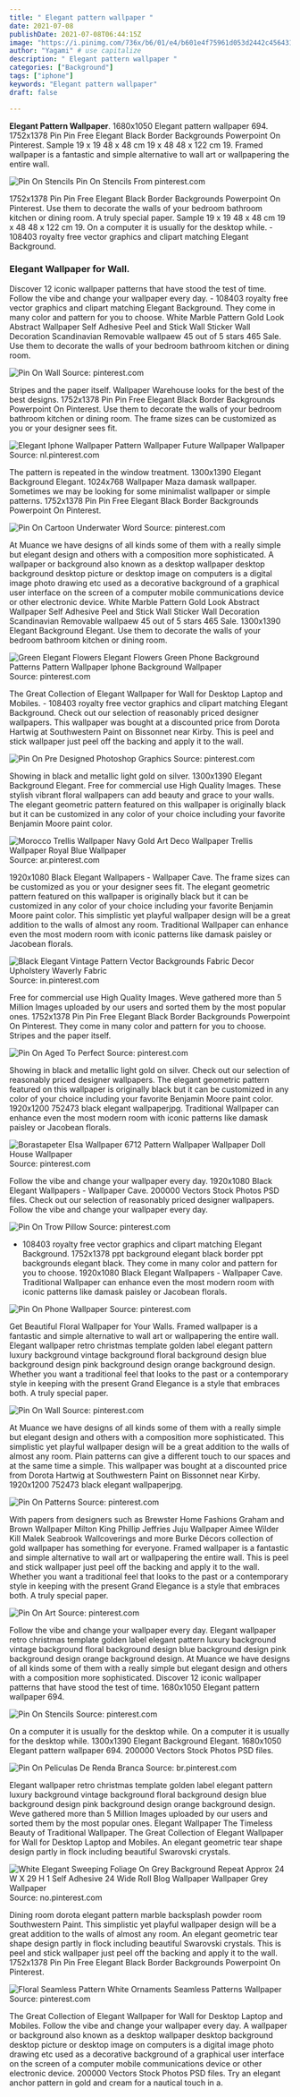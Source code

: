 ```yaml
---
title: " Elegant pattern wallpaper "
date: 2021-07-08
publishDate: 2021-07-08T06:44:15Z
image: "https://i.pinimg.com/736x/b6/01/e4/b601e4f75961d053d2442c4564314702.jpg"
author: "Yagami" # use capitalize
description: " Elegant pattern wallpaper "
categories: ["Background"]
tags: ["iphone"]
keywords: "Elegant pattern wallpaper"
draft: false

---
```



**Elegant Pattern Wallpaper**. 1680x1050 Elegant pattern wallpaper 694. 1752x1378 Pin Pin Free Elegant Black Border Backgrounds Powerpoint On Pinterest. Sample 19 x 19 48 x 48 cm 19 x 48 48 x 122 cm 19. Framed wallpaper is a fantastic and simple alternative to wall art or wallpapering the entire wall.

![Pin On Stencils](https://i.pinimg.com/736x/df/0d/9f/df0d9f0878feb1d91bc4547a4508caed.jpg "Pin On Stencils")
Pin On Stencils From pinterest.com


1752x1378 Pin Pin Free Elegant Black Border Backgrounds Powerpoint On Pinterest. Use them to decorate the walls of your bedroom bathroom kitchen or dining room. A truly special paper. Sample 19 x 19 48 x 48 cm 19 x 48 48 x 122 cm 19. On a computer it is usually for the desktop while. - 108403 royalty free vector graphics and clipart matching Elegant Background.

### Elegant Wallpaper for Wall.

Discover 12 iconic wallpaper patterns that have stood the test of time. Follow the vibe and change your wallpaper every day. - 108403 royalty free vector graphics and clipart matching Elegant Background. They come in many color and pattern for you to choose. White Marble Pattern Gold Look Abstract Wallpaper Self Adhesive Peel and Stick Wall Sticker Wall Decoration Scandinavian Removable wallpaew 45 out of 5 stars 465 Sale. Use them to decorate the walls of your bedroom bathroom kitchen or dining room.


![Pin On Wall](https://i.pinimg.com/originals/8f/29/bd/8f29bd68af8807bf2c10bfd4ec21bd57.jpg "Pin On Wall")
Source: pinterest.com

Stripes and the paper itself. Wallpaper Warehouse looks for the best of the best designs. 1752x1378 Pin Pin Free Elegant Black Border Backgrounds Powerpoint On Pinterest. Use them to decorate the walls of your bedroom bathroom kitchen or dining room. The frame sizes can be customized as you or your designer sees fit.

![Elegant Iphone Wallpaper Pattern Wallpaper Future Wallpaper Wallpaper](https://i.pinimg.com/originals/72/da/dc/72dadc3784ed85c0f1cbe527970f1c3c.jpg "Elegant Iphone Wallpaper Pattern Wallpaper Future Wallpaper Wallpaper")
Source: nl.pinterest.com

The pattern is repeated in the window treatment. 1300x1390 Elegant Background Elegant. 1024x768 Wallpaper Maza damask wallpaper. Sometimes we may be looking for some minimalist wallpaper or simple patterns. 1752x1378 Pin Pin Free Elegant Black Border Backgrounds Powerpoint On Pinterest.

![Pin On Cartoon Underwater Word](https://i.pinimg.com/originals/25/03/12/2503120a3725b7994177939fb6da942d.jpg "Pin On Cartoon Underwater Word")
Source: pinterest.com

At Muance we have designs of all kinds some of them with a really simple but elegant design and others with a composition more sophisticated. A wallpaper or background also known as a desktop wallpaper desktop background desktop picture or desktop image on computers is a digital image photo drawing etc used as a decorative background of a graphical user interface on the screen of a computer mobile communications device or other electronic device. White Marble Pattern Gold Look Abstract Wallpaper Self Adhesive Peel and Stick Wall Sticker Wall Decoration Scandinavian Removable wallpaew 45 out of 5 stars 465 Sale. 1300x1390 Elegant Background Elegant. Use them to decorate the walls of your bedroom bathroom kitchen or dining room.

![Green Elegant Flowers Elegant Flowers Green Phone Background Patterns Pattern Wallpaper Iphone Background Wallpaper](https://i.pinimg.com/originals/bd/dd/3a/bddd3aefddffa26ab699caadfd32d519.jpg "Green Elegant Flowers Elegant Flowers Green Phone Background Patterns Pattern Wallpaper Iphone Background Wallpaper")
Source: pinterest.com

The Great Collection of Elegant Wallpaper for Wall for Desktop Laptop and Mobiles. - 108403 royalty free vector graphics and clipart matching Elegant Background. Check out our selection of reasonably priced designer wallpapers. This wallpaper was bought at a discounted price from Dorota Hartwig at Southwestern Paint on Bissonnet near Kirby. This is peel and stick wallpaper just peel off the backing and apply it to the wall.

![Pin On Pre Designed Photoshop Graphics](https://i.pinimg.com/736x/ae/b5/58/aeb5581b7b5efbec28d116d62bc99c48.jpg "Pin On Pre Designed Photoshop Graphics")
Source: pinterest.com

Showing in black and metallic light gold on silver. 1300x1390 Elegant Background Elegant. Free for commercial use High Quality Images. These stylish vibrant floral wallpapers can add beauty and grace to your walls. The elegant geometric pattern featured on this wallpaper is originally black but it can be customized in any color of your choice including your favorite Benjamin Moore paint color.

![Morocco Trellis Wallpaper Navy Gold Art Deco Wallpaper Trellis Wallpaper Royal Blue Wallpaper](https://i.pinimg.com/originals/b1/0d/3e/b10d3ea02a330ae3e5d942a65a838269.jpg "Morocco Trellis Wallpaper Navy Gold Art Deco Wallpaper Trellis Wallpaper Royal Blue Wallpaper")
Source: ar.pinterest.com

1920x1080 Black Elegant Wallpapers - Wallpaper Cave. The frame sizes can be customized as you or your designer sees fit. The elegant geometric pattern featured on this wallpaper is originally black but it can be customized in any color of your choice including your favorite Benjamin Moore paint color. This simplistic yet playful wallpaper design will be a great addition to the walls of almost any room. Traditional Wallpaper can enhance even the most modern room with iconic patterns like damask paisley or Jacobean florals.

![Black Elegant Vintage Pattern Vector Backgrounds Fabric Decor Upholstery Waverly Fabric](https://i.pinimg.com/originals/32/fd/04/32fd04d7b973cd096f756739dfa21e72.jpg "Black Elegant Vintage Pattern Vector Backgrounds Fabric Decor Upholstery Waverly Fabric")
Source: in.pinterest.com

Free for commercial use High Quality Images. Weve gathered more than 5 Million Images uploaded by our users and sorted them by the most popular ones. 1752x1378 Pin Pin Free Elegant Black Border Backgrounds Powerpoint On Pinterest. They come in many color and pattern for you to choose. Stripes and the paper itself.

![Pin On Aged To Perfect](https://i.pinimg.com/736x/fb/a5/17/fba5173ddf7b2835e680f90638b82ec9.jpg "Pin On Aged To Perfect")
Source: pinterest.com

Showing in black and metallic light gold on silver. Check out our selection of reasonably priced designer wallpapers. The elegant geometric pattern featured on this wallpaper is originally black but it can be customized in any color of your choice including your favorite Benjamin Moore paint color. 1920x1200 752473 black elegant wallpaperjpg. Traditional Wallpaper can enhance even the most modern room with iconic patterns like damask paisley or Jacobean florals.

![Borastapeter Elsa Wallpaper 6712 Pattern Wallpaper Wallpaper Doll House Wallpaper](https://i.pinimg.com/originals/20/ba/15/20ba156c1e0d2aab8d09010efe1ab9a5.jpg "Borastapeter Elsa Wallpaper 6712 Pattern Wallpaper Wallpaper Doll House Wallpaper")
Source: pinterest.com

Follow the vibe and change your wallpaper every day. 1920x1080 Black Elegant Wallpapers - Wallpaper Cave. 200000 Vectors Stock Photos PSD files. Check out our selection of reasonably priced designer wallpapers. Follow the vibe and change your wallpaper every day.

![Pin On Trow Pillow](https://i.pinimg.com/originals/2a/8a/e7/2a8ae7fae27a0ae69e792d36a2c458ab.jpg "Pin On Trow Pillow")
Source: pinterest.com

- 108403 royalty free vector graphics and clipart matching Elegant Background. 1752x1378 ppt background elegant black border ppt backgrounds elegant black. They come in many color and pattern for you to choose. 1920x1080 Black Elegant Wallpapers - Wallpaper Cave. Traditional Wallpaper can enhance even the most modern room with iconic patterns like damask paisley or Jacobean florals.

![Pin On Phone Wallpaper](https://i.pinimg.com/474x/fb/fb/b3/fbfbb3b4c4d1ba7aa7b75a6a0b83eb47.jpg "Pin On Phone Wallpaper")
Source: pinterest.com

Get Beautiful Floral Wallpaper for Your Walls. Framed wallpaper is a fantastic and simple alternative to wall art or wallpapering the entire wall. Elegant wallpaper retro christmas template golden label elegant pattern luxury background vintage background floral background design blue background design pink background design orange background design. Whether you want a traditional feel that looks to the past or a contemporary style in keeping with the present Grand Elegance is a style that embraces both. A truly special paper.

![Pin On Wall](https://i.pinimg.com/originals/a3/8e/af/a38eaf89b5283ddc3e009fc51ac57e92.jpg "Pin On Wall")
Source: pinterest.com

At Muance we have designs of all kinds some of them with a really simple but elegant design and others with a composition more sophisticated. This simplistic yet playful wallpaper design will be a great addition to the walls of almost any room. Plain patterns can give a different touch to our spaces and at the same time a simple. This wallpaper was bought at a discounted price from Dorota Hartwig at Southwestern Paint on Bissonnet near Kirby. 1920x1200 752473 black elegant wallpaperjpg.

![Pin On Patterns](https://i.pinimg.com/originals/60/17/86/6017862836944df2bbd51fd548543ee6.jpg "Pin On Patterns")
Source: pinterest.com

With papers from designers such as Brewster Home Fashions Graham and Brown Wallpaper Milton King Phillip Jeffries Juju Wallpaper Aimee Wilder Kill Malek Seabrook Wallcoverings and more Burke Décors collection of gold wallpaper has something for everyone. Framed wallpaper is a fantastic and simple alternative to wall art or wallpapering the entire wall. This is peel and stick wallpaper just peel off the backing and apply it to the wall. Whether you want a traditional feel that looks to the past or a contemporary style in keeping with the present Grand Elegance is a style that embraces both. A truly special paper.

![Pin On Art](https://i.pinimg.com/736x/51/8a/5c/518a5c73f2d66cf96091e13373322d6d.jpg "Pin On Art")
Source: pinterest.com

Follow the vibe and change your wallpaper every day. Elegant wallpaper retro christmas template golden label elegant pattern luxury background vintage background floral background design blue background design pink background design orange background design. At Muance we have designs of all kinds some of them with a really simple but elegant design and others with a composition more sophisticated. Discover 12 iconic wallpaper patterns that have stood the test of time. 1680x1050 Elegant pattern wallpaper 694.

![Pin On Stencils](https://i.pinimg.com/736x/df/0d/9f/df0d9f0878feb1d91bc4547a4508caed.jpg "Pin On Stencils")
Source: pinterest.com

On a computer it is usually for the desktop while. On a computer it is usually for the desktop while. 1300x1390 Elegant Background Elegant. 1680x1050 Elegant pattern wallpaper 694. 200000 Vectors Stock Photos PSD files.

![Pin On Peliculas De Renda Branca](https://i.pinimg.com/originals/1c/64/fd/1c64fd3b70dcfc8f490995158d468c74.jpg "Pin On Peliculas De Renda Branca")
Source: br.pinterest.com

Elegant wallpaper retro christmas template golden label elegant pattern luxury background vintage background floral background design blue background design pink background design orange background design. Weve gathered more than 5 Million Images uploaded by our users and sorted them by the most popular ones. Elegant Wallpaper The Timeless Beauty of Traditional Wallpaper. The Great Collection of Elegant Wallpaper for Wall for Desktop Laptop and Mobiles. An elegant geometric tear shape design partly in flock including beautiful Swarovski crystals.

![White Elegant Sweeping Foliage On Grey Background Repeat Approx 24 W X 29 H 1 Self Adhesive 24 Wide Roll Blog Wallpaper Wallpaper Grey Wallpaper](https://i.pinimg.com/originals/7f/31/d6/7f31d6d0be70cf2c7ca6a1edc70f7ff5.jpg "White Elegant Sweeping Foliage On Grey Background Repeat Approx 24 W X 29 H 1 Self Adhesive 24 Wide Roll Blog Wallpaper Wallpaper Grey Wallpaper")
Source: no.pinterest.com

Dining room dorota elegant pattern marble backsplash powder room Southwestern Paint. This simplistic yet playful wallpaper design will be a great addition to the walls of almost any room. An elegant geometric tear shape design partly in flock including beautiful Swarovski crystals. This is peel and stick wallpaper just peel off the backing and apply it to the wall. 1752x1378 Pin Pin Free Elegant Black Border Backgrounds Powerpoint On Pinterest.

![Floral Seamless Pattern White Ornaments Seamless Patterns Wallpaper](https://i.pinimg.com/736x/b6/01/e4/b601e4f75961d053d2442c4564314702.jpg "Floral Seamless Pattern White Ornaments Seamless Patterns Wallpaper")
Source: pinterest.com

The Great Collection of Elegant Wallpaper for Wall for Desktop Laptop and Mobiles. Follow the vibe and change your wallpaper every day. A wallpaper or background also known as a desktop wallpaper desktop background desktop picture or desktop image on computers is a digital image photo drawing etc used as a decorative background of a graphical user interface on the screen of a computer mobile communications device or other electronic device. 200000 Vectors Stock Photos PSD files. Try an elegant anchor pattern in gold and cream for a nautical touch in a.

